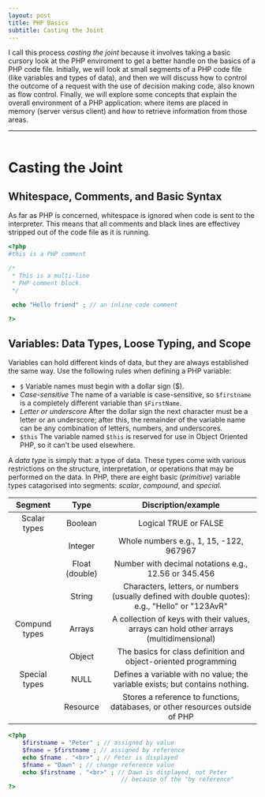 ```yaml
---
layout: post
title: PHP Basics
subtitle: Casting the Joint
---
```


<div style="border-bottom:1px solid black">
<p>
I call this process <i>casting the joint</i> because it involves taking a basic cursory look at the PHP enviroment to get a better handle on the basics of a PHP code file. Initially, we will look at small segments of a PHP code file (like variables and types of data), and then we will discuss how to control the outcome of a request with the use of decision making code, also known as flow control. Finally, we will explore some concepts that explain the overall environment of a PHP application: where items are placed in memory (server versus client) and how to retrieve information from those areas. 
</p>
</div>
<br>

# Casting the Joint


## Whitespace, Comments, and Basic Syntax
As far as PHP is concerned, whitespace is ignored when code is sent to the interpreter. This means that all comments and black lines are effectivey stripped out of the code file as it is running.

```php
<?php
#this is a PHP comment

/*
 * This is a multi-line
 * PHP comment block.
 */

 echo "Hello friend" ; // an inline code comment 

?>
```



## Variables: Data Types, Loose Typing, and Scope
Variables can hold different kinds of data, but they are always established the same way. Use the following rules when defining a PHP variable:

* `$`
   Variable names must begin with a dollar sign ($).
* _Case-sensitive_
   The name of a variable is case-sensitive, so `$firstname` is a completely different variable than `$FirstName`.
* _Letter or underscore_
   After the dollar sign the next character must be a letter or an underscore; after this, the remainder of the variable name can be any combination of letters, numbers, and underscores.
* `$this`
   The variable named `$this` is reserved for use in Object Oriented PHP, so it can't be used elsewhere.

A _data type_ is simply that: a type of data. These types come with various restrictions on the structure, interpretation, or operations that may be performed on the data. In PHP, there are eight basic (_primitive_) variable types catagorised into segments: _scalar_, _compound_, and _special_.

| __Segment__ | __Type__ | __Discription/example__ |
| :---: | :---: | :---: |
| Scalar types | Boolean | Logical TRUE or FALSE |
|  | Integer | Whole numbers e.g., 1, 15, -122, 967967 |
|  | Float (double) | Number with decimal notations e.g., 12.56 or 345.456 |
|  | String | Characters, letters, or numbers (usually defined with double quotes): e.g., "Hello" or "123AvR" |
| Compund types | Arrays | A collection of keys with their values, arrays can hold other arrays (multidimensional) |
|  | Object | The basics for class definition and object-oriented programming |
| Special types | NULL | Defines a variable with no value; the variable exists; but contains nothing. |
|  | Resource | Stores a reference to functions, databases, or other resources outside of PHP |


```php
<?php
	$firstname = "Peter" ; // assigned by value
	$fname = $firstname ; // assigned by reference
	echo $fname . "<br>" ; // Peter is displayed
	$fname = "Dawn" ; // change reference value
	echo $firstname . "<br>" ; // Dawn is displayed, not Peter
								// because of the "by reference"  
?>
```




